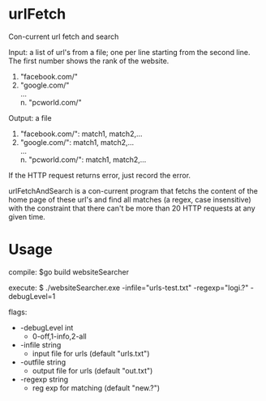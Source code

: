 # urlFetch
Con-current url fetch and search

Input: a list of url's from a file; one per line starting from the second line. The first number shows the rank of the website.

1. "facebook.com/"
2. "google.com/"  
        ...    
n. "pcworld.com/"

Output: a file

1. "facebook.com/": match1, match2,...
2. "google.com/": match1, match2,...  
       ...  
n. "pcworld.com/": match1, match2,...

If the HTTP request returns error, just record the error.

urlFetchAndSearch is a con-current program that fetchs the content of the home page of these url's and find all matches (a regex, case insensitive) with the constraint that there can't be more than 20 HTTP requests at any given time.

# Usage
compile: $go build websiteSearcher 

execute: $ ./websiteSearcher.exe -infile="urls-test.txt" -regexp="logi.?" -debugLevel=1  

flags:  

* -debugLevel int                               
  * 0-off,1-info,2-all                      
* -infile string                                
  * input file for urls (default "urls.txt")
* -outfile string                               
  * output file for urls (default "out.txt")
* -regexp string                                
  * reg exp for matching (default "new.?")  



